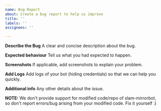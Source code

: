 ```yaml
---
name: Bug Report
about: Create a bug report to help us improve
title: ''
labels: ''
assignees: ''

---
```


**Describe the Bug**
A clear and concise description about the bug.

**Expected behaviour**
Tell us what you had expected to happen.

**Screenshots**
If applicable, add screenshots to  explain your problem.

**Add Logs**
Add logs of your bot (hiding credentials) so that we can help you quickly.

**Additional info**
Any other details about the issue.

**NOTE:**
We don't provide support for modified code/repo of slam-mirrorbot, so don't report errors/bug arising from your modified code. Fix it yourself :)
